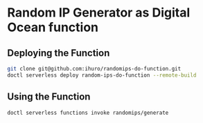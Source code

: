 # Random IP Generator as Digital Ocean function

## Deploying the Function

```bash
git clone git@github.com:ihuro/randomips-do-function.git
doctl serverless deploy random-ips-do-function --remote-build
```

## Using the Function

```bash
doctl serverless functions invoke randomips/generate
```
